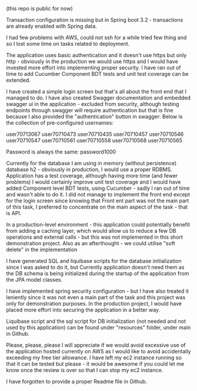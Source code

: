 (this repo is public for now)

Transaction configuration is missing but in Spring boot 3.2 - transactions are already enabled with Spring data.

I had few problems with AWS, could not ssh for a while tried few thing and so I lost some time on tasks related to deployment.

The application uses basic authentication and it doesn't use https but only http - obviously in the production we would use https and I would have invested more effort into implementing proper security. I have ran out of time to add Cucumber Component BDT tests and unit test coverage can be extended.

I have created a simple login screen but that's all about the front end that I managed to do. I have also created Swagger documentation and embedded swagger ui in the application - excluded from security, although testing endpoints through swagger will require authentication but that is fine because I also provided the "authentication" button in swagger: Below is the collection of pre-configured usernames:

user70713067
user70710473
user70710435
user70710457
user70710546
user70710547
user70710561
user70710558
user70710568
user70710565

Password is always the same: password1000

Currently for the database I am using in memory (without persistence) database h2 - obviously in production, I would use a proper RDBMS. Application has a test coverage, although having more time (and fewer problems) I would certainly improve unit test coverage and I would have added Component level BDT tests, using Cucumber - sadly I ran out of time and wasn't able to do it. I did not manage to implement the front end except for the login screen since knowing that Front ent part was not the main part of this task, I preferred to concentrate on the main aspect of the task - that is API.

In a production-level environment - this application could potentially benefit from adding a caching layer, which would allow us to reduce a few DB operations and external calls - but this was not implemented in this short demonstration project. Also as an afterthought - we could utilise "soft delete" in the implementation

I have generated SQL and liquibase scripts for the database initialization since I was asked to do it, but Currently application doesn't need them as the DB schema is being initialized during the startup of the application from the JPA model classes.

I have implemented spring security configuration - but I have also treated it leniently since it was not even a main part of the task and this project was only for demonstration purposes. In the production project, I would have placed more effort into securing the application in a better way.

Liquibase script and the sql script for DB initialization (not needed and not used by this application) can be found under "resources" folder, under main in Github.

Please, please, please I will appreciate if we would avoid excessive use of the application hosted currently on AWS as I would like to avoid accidentally exceeding my free tier allowance. I have left my ec2 instance running so that it can be tested but please - it would be awesome if you could let me know once the review is over so that I can stop my ec2 instance.

I have forgotten to provide a proper Readme file in Github.
